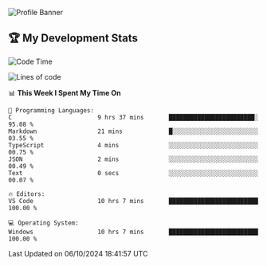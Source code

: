 ![Profile Banner](https://i.ibb.co/PxmDbTv/1500x500.jpg)
## 🏆 My Development Stats

<!--START_SECTION:waka-->
![Code Time](http://img.shields.io/badge/Code%20Time-451%20hrs%2040%20mins-blue)

![Lines of code](https://img.shields.io/badge/From%20Hello%20World%20I%27ve%20Written-129.5%20thousand%20lines%20of%20code-blue)

📊 **This Week I Spent My Time On** 

```text
💬 Programming Languages: 
C                        9 hrs 37 mins       ████████████████████████░   95.08 % 
Markdown                 21 mins             █░░░░░░░░░░░░░░░░░░░░░░░░   03.55 % 
TypeScript               4 mins              ░░░░░░░░░░░░░░░░░░░░░░░░░   00.75 % 
JSON                     2 mins              ░░░░░░░░░░░░░░░░░░░░░░░░░   00.49 % 
Text                     0 secs              ░░░░░░░░░░░░░░░░░░░░░░░░░   00.07 % 

🔥 Editors: 
VS Code                  10 hrs 7 mins       █████████████████████████   100.00 % 

💻 Operating System: 
Windows                  10 hrs 7 mins       █████████████████████████   100.00 % 
```


 Last Updated on 06/10/2024 18:41:57 UTC
<!--END_SECTION:waka-->
